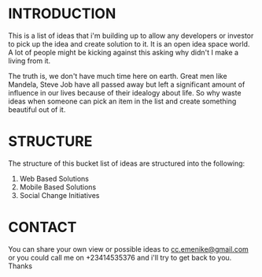 INTRODUCTION
=============
This is a list of ideas that i'm building up to allow any developers or investor to pick up the idea and create solution to it.
It is an open idea space world. A lot of people might be kicking against this asking why didn't I make a living from it.

The truth is, we don't have much time here on earth. Great men like Mandela, Steve Job have all passed away but left a significant amount of influence in our lives because of their idealogy about life. So why waste ideas when someone can pick an item in the list and create something beautiful out of it.

STRUCTURE
==========
The structure of this bucket list of ideas are structured into the following:
<ol>
	<li>Web Based Solutions</li>
	<li>Mobile Based Solutions</li>
	<li>Social Change Initiatives</li>
</ol>

CONTACT
========
You can share your own view or possible ideas to cc.emenike@gmail.com or you could call me on +23414535376 and i'll try to get back to you. Thanks